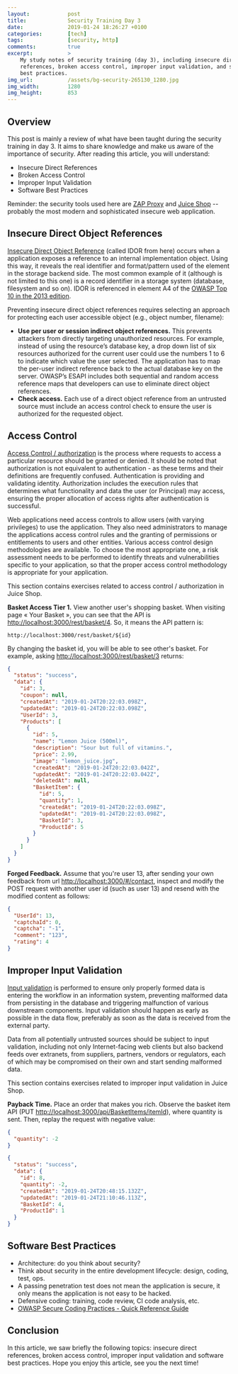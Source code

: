 ```yaml
---
layout:            post
title:             Security Training Day 3
date:              2019-01-24 18:26:27 +0100
categories:        [tech]
tags:              [security, http]
comments:          true
excerpt:           >
    My study notes of security training (day 3), including insecure direct
    references, broken access control, improper input validation, and software
    best practices.
img_url:           /assets/bg-security-265130_1280.jpg
img_width:         1280
img_height:        853
---
```


## Overview

This post is mainly a review of what have been taught during the security
training in day 3. It aims to share knowledge and make us aware of the
importance of security. After reading this article, you will understand:

- Insecure Direct References
- Broken Access Control
- Improper Input Validation
- Software Best Practices

Reminder: the security tools used here are [ZAP
Proxy](https://github.com/zaproxy/zaproxy) and [Juice
Shop](https://github.com/bkimminich/juice-shop) -- probably the most modern and
sophisticated insecure web application.

## Insecure Direct Object References

[Insecure Direct Object Reference][1] (called IDOR from here) occurs when a
application exposes a reference to an internal implementation object. Using
this way, it reveals the real identifier and format/pattern used of the element
in the storage backend side. The most common example of it (although is not
limited to this one) is a record identifier in a storage system (database,
filesystem and so on). IDOR is referenced in element A4 of the [OWASP Top 10 in
the 2013
edition](https://www.owasp.org/index.php/Top_10_2013-A4-Insecure_Direct_Object_References).

Preventing insecure direct object references requires selecting an approach for
protecting each user accessible object (e.g., object number, filename):

- **Use per user or session indirect object references.** This prevents attackers
  from directly targeting unauthorized resources. For example, instead of using
  the resource’s database key, a drop down list of six resources authorized for
  the current user could use the numbers 1 to 6 to indicate which value the
  user selected. The application has to map the per-user indirect reference
  back to the actual database key on the server. OWASP’s ESAPI includes both
  sequential and random access reference maps that developers can use to
  eliminate direct object references.
- **Check access.** Each use of a direct object reference from an untrusted source
  must include an access control check to ensure the user is authorized for the
  requested object.

## Access Control

[Access Control / authorization](https://www.owasp.org/index.php/Access_Control_Cheat_Sheet)
is the process where requests to access a particular resource should be granted
or denied. It should be noted that authorization is not equivalent to
authentication - as these terms and their definitions are frequently confused.
Authentication is providing and validating identity. Authorization includes the
execution rules that determines what functionality and data the user (or
Principal) may access, ensuring the proper allocation of access rights after
authentication is successful.

Web applications need access controls to allow users (with varying privileges)
to use the application. They also need administrators to manage the applications
access control rules and the granting of permissions or entitlements to users
and other entities. Various access control design methodologies are available.
To choose the most appropriate one, a risk assessment needs to be performed to
identify threats and vulnerabilities specific to your application, so that the
proper access control methodology is appropriate for your application.

This section contains exercises related to access control / authorization in
Juice Shop.

**Basket Access Tier 1.** View another user's shopping basket. When visiting
page « Your Basket », you can see that the API is
<http://localhost:3000/rest/basket/4>. So, it means the API pattern is:

    http://localhost:3000/rest/basket/${id}

By changing the basket id, you will be able to see other's basket. For example,
asking <http://localhost:3000/rest/basket/3> returns:

```json
{
  "status": "success",
  "data": {
    "id": 3,
    "coupon": null,
    "createdAt": "2019-01-24T20:22:03.098Z",
    "updatedAt": "2019-01-24T20:22:03.098Z",
    "UserId": 3,
    "Products": [
      {
        "id": 5,
        "name": "Lemon Juice (500ml)",
        "description": "Sour but full of vitamins.",
        "price": 2.99,
        "image": "lemon_juice.jpg",
        "createdAt": "2019-01-24T20:22:03.042Z",
        "updatedAt": "2019-01-24T20:22:03.042Z",
        "deletedAt": null,
        "BasketItem": {
          "id": 5,
          "quantity": 1,
          "createdAt": "2019-01-24T20:22:03.098Z",
          "updatedAt": "2019-01-24T20:22:03.098Z",
          "BasketId": 3,
          "ProductId": 5
        }
      }
    ]
  }
}
```

**Forged Feedback.** Assume that you're user 13, after sending your own
feedback from url <http://localhost:3000/#/contact>, inspect and modify the
POST request with another user id (such as user 13) and resend with the
modified content as follows:

```json
{
  "UserId": 13,
  "captchaId": 0,
  "captcha": "-1",
  "comment": "123",
  "rating": 4
}
```

## Improper Input Validation

[Input validation](https://www.owasp.org/index.php/Input_Validation_Cheat_Sheet)
is performed to ensure only properly formed data is entering the workflow in an
information system, preventing malformed data from persisting in the database
and triggering malfunction of various downstream components. Input validation
should happen as early as possible in the data flow, preferably as soon as the
data is received from the external party.

Data from all potentially untrusted sources should be subject to input
validation, including not only Internet-facing web clients but also backend
feeds over extranets, from suppliers, partners, vendors or regulators, each of
which may be compromised on their own and start sending malformed data.

This section contains exercises related to improper input validation in Juice
Shop.

**Payback Time.** Place an order that makes you rich. Observe the basket item
API (PUT <http://localhost:3000/api/BasketItems/itemId>), where quantity is sent.
Then, replay the request with negative value:

```json
{
  "quantity": -2
}
```

```json
{
  "status": "success",
  "data": {
    "id": 8,
    "quantity": -2,
    "createdAt": "2019-01-24T20:48:15.132Z",
    "updatedAt": "2019-01-24T21:10:46.113Z",
    "BasketId": 4,
    "ProductId": 1
  }
}
```

## Software Best Practices

- Architecture: do you think about security?
- Think about security in the entire development lifecycle: design, coding,
  test, ops.
- A passing penetration test does not mean the application is secure, it only
  means the application is not easy to be hacked.
- Defensive coding: training, code review, CI code analysis, etc.
- [OWASP Secure Coding Practices - Quick Reference Guide](https://www.owasp.org/index.php/OWASP_Secure_Coding_Practices_-_Quick_Reference_Guide)

## Conclusion

In this article, we saw briefly the following topics: insecure direct
references, broken access control, improper input validation and software best
practices. Hope you enjoy this article, see you the next time!

[1]: https://www.owasp.org/index.php/Insecure_Direct_Object_Reference_Prevention_Cheat_Sheet
